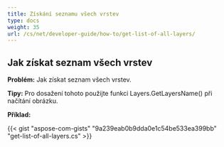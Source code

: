 ```yaml
---
title: Získání seznamu všech vrstev
type: docs
weight: 35
url: /cs/net/developer-guide/how-to/get-list-of-all-layers/
---
```


## **Jak získat seznam všech vrstev**

**Problém:** Jak získat seznam všech vrstev.

**Tipy:** Pro dosažení tohoto použijte funkci Layers.GetLayersName() při načítání obrázku.

**Příklad:**

{{< gist "aspose-com-gists" "9a239eab0b9dda0e1c54be533ea399bb" "get-list-of-all-layers.cs" >}}
